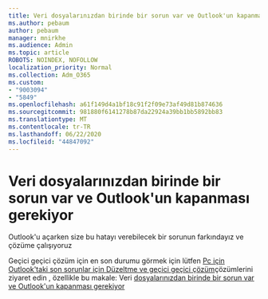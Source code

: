 ```yaml
---
title: Veri dosyalarınızdan birinde bir sorun var ve Outlook'un kapanması gerekiyor
ms.author: pebaum
author: pebaum
manager: mnirkhe
ms.audience: Admin
ms.topic: article
ROBOTS: NOINDEX, NOFOLLOW
localization_priority: Normal
ms.collection: Adm_O365
ms.custom:
- "9003094"
- "5849"
ms.openlocfilehash: a61f149d4a1bf18c91f2f09e73af49d81b874636
ms.sourcegitcommit: 981880f6141278b87da22924a39bb1bb5892bb83
ms.translationtype: MT
ms.contentlocale: tr-TR
ms.lasthandoff: 06/22/2020
ms.locfileid: "44847092"
---
```

# <a name="something-is-wrong-with-one-of-your-data-files-and-outlook-needs-to-close"></a>Veri dosyalarınızdan birinde bir sorun var ve Outlook'un kapanması gerekiyor

Outlook'u açarken size bu hatayı verebilecek bir sorunun farkındayız ve çözüme çalışıyoruz

Geçici geçici çözüm için en son durumu görmek için lütfen [Pc için Outlook'taki son sorunlar için Düzeltme ve geçici geçici çözüm](https://support.microsoft.com/office/ecf61305-f84f-4e13-bb73-95a214ac1230)çözümlerini ziyaret edin , özellikle bu makale: Veri [dosyalarınızdan birinde bir sorun var ve Outlook'un kapanması gerekiyor](https://support.microsoft.com/office/a3b59934-2446-4f2a-bd25-58f88188b9b2)
